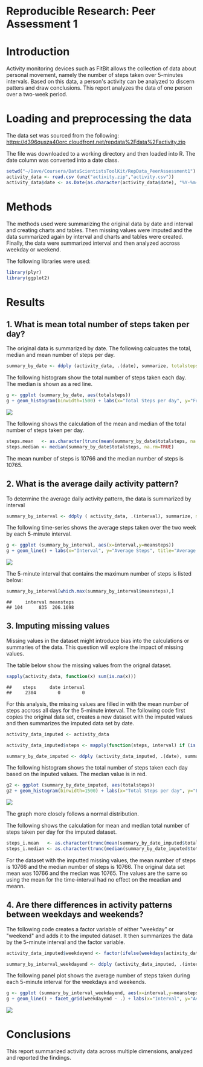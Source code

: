# Reproducible Research: Peer Assessment 1

# Introduction

Activity monitoring devices such as FitBit allows the collection of data about personal movement, namely the number of steps taken over 5-minutes intervals. Based on this data, a person's activity can be analyzed to discern patters and draw conclusions. This report analyzes the data of one person over a two-week period.

# Loading and preprocessing the data

The data set was sourced from the following: https://d396qusza40orc.cloudfront.net/repdata%2Fdata%2Factivity.zip 

The file was downloaded to a working directory and then loaded into R. The date column was converted into a date class.


```r
setwd("~/Dave/Coursera/DataScientistsToolKit/RepData_PeerAssessment1")
activity_data <- read.csv (unz("activity.zip","activity.csv"))
activity_data$date <- as.Date(as.character(activity_data$date), "%Y-%m-%d")
```

# Methods

The methods used were summarizing the original data by date and interval and creating charts and tables. Then missing values were imputed and the data summarized again by interval and charts and tables were created. Finally, the data were summarized interval and then analyzed accross weekday or weekend. 

The following libraries were used:

```r
library(plyr)
library(ggplot2)
```

# Results

## 1. What is mean total number of steps taken per day?

The original data is summarized by date. The following calcuates the total, median and mean number of steps per day.


```r
summary_by_date <- ddply (activity_data, .(date), summarize, totalsteps=sum(steps), mediansteps=median(steps),meansteps=mean(steps))
```

The following histogram show the total number of steps taken each day. The median is shown as a red line.


```r
g <- ggplot (summary_by_date, aes(totalsteps))
g + geom_histogram(binwidth=1500) + labs(x="Total Steps per day", y="Frequency", title="Total Steps per day") + geom_vline(aes(xintercept=median(totalsteps, na.rm=TRUE)), color="red", linetype="dashed", size=1)
```

![](PA1_template_files/figure-html/unnamed-chunk-4-1.png) 

The following shows the calculation of the mean and median of the total number of steps taken per day. 


```r
steps.mean   <- as.character(trunc(mean(summary_by_date$totalsteps, na.rm=TRUE)))
steps.median <- median(summary_by_date$totalsteps, na.rm=TRUE)
```

The mean number of steps is 10766 and the median number of steps is 10765. 

## 2. What is the average daily activity pattern?

To determine the average daily activity pattern, the data is summarized by interval

```r
summary_by_interval <- ddply ( activity_data, .(interval), summarize, meansteps = mean(steps,na.rm=TRUE))
```

The following time-series shows the average steps taken over the two week by each 5-minute interval. 

```r
g <- ggplot (summary_by_interval, aes(x=interval,y=meansteps))
g + geom_line() + labs(x="Interval", y="Average Steps", title="Average Steps by 5-Minute Interval")
```

![](PA1_template_files/figure-html/unnamed-chunk-7-1.png) 

The 5-minute interval that contains the maximum number of steps is listed below:

```r
summary_by_interval[which.max(summary_by_interval$meansteps),]
```

```
##     interval meansteps
## 104      835  206.1698
```

## 3. Imputing missing values

Missing values in the dataset might introduce bias into the calculations or summaries of the data. This question will explore the impact of missing values. 

The table below show the missing values from the orignal dataset.


```r
sapply(activity_data, function(x) sum(is.na(x)))
```

```
##    steps     date interval 
##     2304        0        0
```

For this analysis, the missing values are filled in with the mean number of steps accross all days for the 5-minute interval. The following code first copies the original data set, creates a new dataset with the imputed values and then summarizes the imputed data set by date. 


```r
activity_data_imputed <- activity_data

activity_data_imputed$steps <- mapply(function(steps, interval) if (is.na(steps)) {summary_by_interval[summary_by_interval$interval==interval,"meansteps"]} else {steps}, activity_data_imputed$steps, activity_data_imputed$interval )

summary_by_date_imputed <- ddply (activity_data_imputed, .(date), summarize, totalsteps=sum(steps), mediansteps=median(steps),meansteps=mean(steps))
```

The following histogram shows the total number of steps taken each day based on the inputed values. The median value is in red.


```r
g2 <- ggplot (summary_by_date_imputed, aes(totalsteps))
g2 + geom_histogram(binwidth=1500) + labs(x="Total Steps per day", y="Frequency", title="Total Steps per day - NA Values Replaced") + geom_vline(aes(xintercept=median(totalsteps, na.rm=TRUE)), color="red", linetype="dashed", size=1) 
```

![](PA1_template_files/figure-html/unnamed-chunk-11-1.png) 

The graph more closely follows a normal distribution. 

The following shows the calculation for mean and median total number of steps taken per day for the imputed dataset.


```r
steps_i.mean   <- as.character(trunc(mean(summary_by_date_imputed$totalsteps, na.rm=TRUE)))
steps_i.median <- as.character(trunc(median(summary_by_date_imputed$totalsteps, na.rm=TRUE)))
```

For the dataset with the imputted missing values, the mean number of steps is 10766 and the median number of steps is 10766. The original data set mean was 10766 and the median was 10765. The values are the same so using the mean for the time-interval had no effect on the meadian and meann.

## 4. Are there differences in activity patterns between weekdays and weekends?

The following code creates a factor variable of either "weekday" or "weekend" and adds it to the imputed dataset. It then summarizes the data by the 5-minute interval and the factor variable. 

```r
activity_data_imputed$weekdayend <- factor(ifelse(weekdays(activity_data_imputed$date,abbreviate=TRUE) == "Sat" | weekdays(activity_data_imputed$date,abbreviate=TRUE) == "Sun", "weekend","weekday"))

summary_by_interval_weekdayend <- ddply (activity_data_imputed, .(interval,weekdayend), summarize, totalsteps=sum(steps), mediansteps=median(steps),meansteps=mean(steps))
```

The following panel plot shows the average number of steps taken during each 5-minute interval for the weekdays and weekends. 


```r
g <- ggplot (summary_by_interval_weekdayend, aes(x=interval,y=meansteps))
g + geom_line() + facet_grid(weekdayend ~ .) + labs(x="Interval", y="Average Steps", title="Average Steps by 5-Minute Interval: Weekday and Weekend")
```

![](PA1_template_files/figure-html/unnamed-chunk-14-1.png) 

# Conclusions
This report summarized activity data across multiple dimensions, analyzed and reported the findings. 
